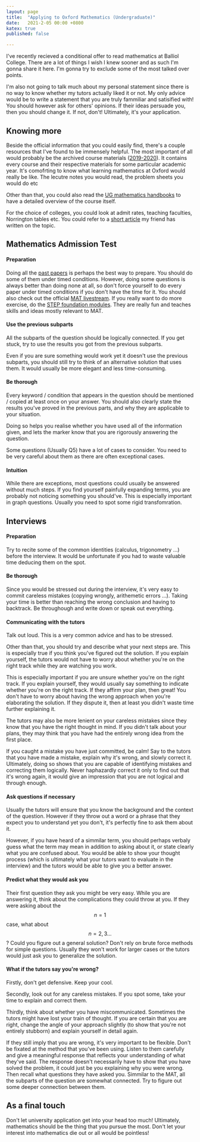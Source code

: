 ```yaml
---
layout: page
title:  "Applying to Oxford Mathematics (Undergraduate)"
date:   2021-2-05 00:00 +0800
katex: true
published: false

---
```


I've recently recieved a conditional offer to read mathematics at Balliol College. There are a lot of things I wish I knew sooner and as such I'm gonna share it here. I'm gonna try to exclude some of the most talked over points. 

I'm also not going to talk much about my personal statement since there is no way to know whether my tutors actually liked it or not. My only advice would be to write a statement that you are truly fammiliar and satisified with! You should however ask for others' opinions. If their ideas persuade you, then you should change it. If not, don't! Ultimately, it's your application. 

## Knowing more

Beside the official information that you could easily find, there's a couple resources that I've found to be immensely helpful. The most important of all would probably be the archived course materials ([2019-2020](https://courses.maths.ox.ac.uk/year/2019-2020)). It contains every course and their respective materials for some particular academic year. It's comofrting to know what learning mathematics at Oxford would really be like. The lecutre notes you would read, the problem sheets you would do etc

Other than that, you could also read the [UG mathematics handbooks](https://www.maths.ox.ac.uk/members/students/undergraduate-courses/teaching-and-learning/handbooks-synopses) to have a detailed overview of the course itself.

For the choice of colleges, you could look at admit rates, teaching faculties, Norrington tables etc. You could refer to a [short article](https://etherlin.top/2021-04-10/How-do-you-choose-your-Oxford-College) my friend has written on the topic.

## Mathematics Admission Test

#### Preparation

Doing all the [past papers](https://www.google.com/search?client=firefox-b-d&q=Mathematics+Applitude+Test) is perhaps the best way to prepare. You should do some of them under timed conditions. However, doing some questions is always better than doing none at all, so don't force yourself to do every paper under timed conditions if you don't have the time for it. You should also check out the official [MAT livestream](https://www.maths.ox.ac.uk/study-here/undergraduate-study/maths-admissions-test/mat-livestream). If you really want to do more exercise, do the [STEP foundation modules](https://maths.org/step/assignments). They are really fun and teaches skills and ideas mostly relevant to MAT. 

#### Use the previous subparts

All the subparts of the question should be logically connected. If you get stuck, try to use the results you got from the previous subparts. 

Even if you are sure something would work yet it doesn't use the previous subparts, you should still try to think of an alternative solution that uses them. It would usually be more elegant and less time-consuming.

#### Be thorough

Every keyword / condition that appears in the question should be mentioned / copied at least once on your answer. You should also  clearly state the results you've proved in the previous parts, and why they are applicable to your situation.

Doing so helps you realise whether you have used all of the information given, and lets the marker know that you are rigorously answering the question.

Some questions (Usually Q5) have a lot of cases to consider. You need to be very careful about them as there are often exceptional cases.

#### Intuition

While there are exceptions, most questions could usually be answered without much steps. If you find yourself painfully expanding terms, you are probably not noticing something you should've. This is especially important in graph questions. Usually you need to spot some rigid transfomration.

## Interviews

#### Preparation

Try to recite some of the common identities (calculus, trigonometry ...)  before the interview. It would be unfortunate if you had to waste valuable time deducing them on the spot.

#### Be thorough

Since you would be stressed out during the interview, it's very easy to commit careless mistakes (copying wrongly, arithemetic errors ...). Taking your time is better than reaching the wrong conclusion and having to backtrack. Be throughough and write down or speak out everything. 

#### Communicating with the tutors

Talk out loud. This is a very common advice and has to be stressed. 

Other than that, you should try and describe what your next steps are. This is especially true if you think you've figured out the solution. If you explain yourself, the tutors would not have to worry about whether you're on the right track while they are watching you work. 

This is especially important if you are unsure whether you're on the right track. If you explain yourself, they would usually say something to indicate whether you're on the right track. If they affirm your plan, then great! You don't have to worry about having the wrong approach when you're elaborating the solution. If they dispute it, then at least you didn't waste time further explaining it.

The tutors may also be more lenient on your careless mistakes since they know that you have the right thought in mind. If you didn't talk about your plans, they may think that you have had the entirely wrong idea from the first place.

If you caught a mistake you have just committed, be calm! Say to the tutors that you have made a mistake, explain why it's wrong, and slowly correct it. Ultimately, doing so shows that you are capable of identifying mistakes and correcting them logically. Never haphazardly correct it only to find out that it's wrong again, it would give an impression that you are not logical and through enough.

#### Ask questions if necessary

Usually the tutors will ensure that you know the background and the context of the question. However if they throw out a word or a phrase that they expect you to understand yet you don't, it's perfectly fine to ask them about it. 

However, if you have heard of a simmilar term, you should perhaps verbaly guess what the term may mean in addition to asking about it, or state clearly what you are confused about. You would be able to show your thought process (which is ultimately what your tutors want to evaluate in the interview) and the tutors would be able to give you a better answer. 

#### Predict what they would ask you

Their first question they ask you might be very easy. While you are answering it, think about the complications they could throw at you. If they were asking about the $$n = 1$$ case, what about $$n = 2, 3 ...$$? Could you figure out a general solution? Don't rely on brute force methods for simple questions. Usually they won't work for larger cases or the tutors would just ask you to generalize the solution.

#### What if the tutors say you're wrong?

Firstly, don't get defensive. Keep your cool. 

Secondly, look out for any careless mistakes. If you spot some, take your time to explain and correct them.

Thirdly, think about whether you have miscommunicated. Sometimes the tutors might have lost your train of thought. If you are certain that you are right, change the angle of your approach slightly (to show that you're not entirely stubborn) and explain yourself in detail again.

If they still imply that you are wrong, it's very important to be flexible. Don't be fixated at the method that you've been using. Listen to them carefully and give a meaningful response that reflects your understanding of what they've said. The response doesn't necessarily have to show that you have solved the problem, it could just be you explaining why you were wrong. Then recall what questions they have asked you. Simmilar to the MAT, all the subparts of the question are somewhat connected. Try to figure out some deeper connection between them.

## As a final touch

Don't let university application get into your head too much! Ultimately, mathematics should be the thing that you pursue the most. Don't let your interest into mathematics die out or all would be pointless! 
